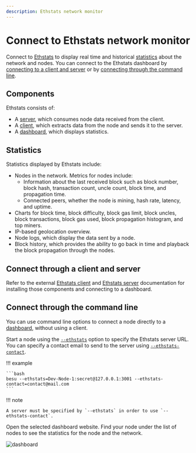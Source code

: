 ```yaml
---
description: Ethstats network monitor
---
```


# Connect to Ethstats network monitor

Connect to [Ethstats](https://ethstats.dev/) to display real time and historical [statistics](#statistics) about the network and nodes.
You can connect to the Ethstats dashboard by [connecting to a client and server](#connect-through-a-client-and-server) or by [connecting through the command line](#connect-through-the-command-line).

## Components

Ethstats consists of:

- A [server](https://github.com/goerli/ethstats-server), which consumes node data received from the client.
- A [client](https://github.com/goerli/ethstats-client), which extracts data from the node and sends it to the server.
- A [dashboard](https://github.com/goerli/ethstats-client#available-dashboards), which displays statistics.

## Statistics

Statistics displayed by Ethstats include:

- Nodes in the network. Metrics for nodes include:
    - Information about the last received block such as block number, block hash, transaction count, uncle count, block time, and propagation time.
    - Connected peers, whether the node is mining, hash rate, latency, and uptime.
- Charts for block time, block difficulty, block gas limit, block uncles, block transactions, block gas used, block propagation histogram, and top miners.
- IP-based geolocation overview.
- Node logs, which display the data sent by a node.
- Block history, which provides the ability to go back in time and playback the block propagation through the nodes.

## Connect through a client and server

Refer to the external [Ethstats client](https://github.com/goerli/ethstats-client) and [Ethstats server](https://github.com/goerli/ethstats-server) documentation
for installing those components and connecting to a dashboard.

## Connect through the command line

You can use command line options to connect a node directly to a [dashboard](https://github.com/goerli/ethstats-client#available-dashboards), without using a client.

Start a node using the [`--ethstats`](../../../public-networks/reference/cli/options.md#ethstats) option to specify the Ethstats server URL.
You can specify a contact email to send to the server using [`--ethstats-contact`](../../../public-networks/reference/cli/options.md#ethstats-contact).

!!! example

    ```bash
    besu --ethstats=Dev-Node-1:secret@127.0.0.1:3001 --ethstats-contact=contact@mail.com
    ```

!!! note

    A server must be specified by `--ethstats` in order to use `--ethstats-contact`.

Open the selected dashboard website. Find your node under the list of nodes to see the statistics for the node and the network.

![dashboard](../../../assets/images/dashboard.png)
